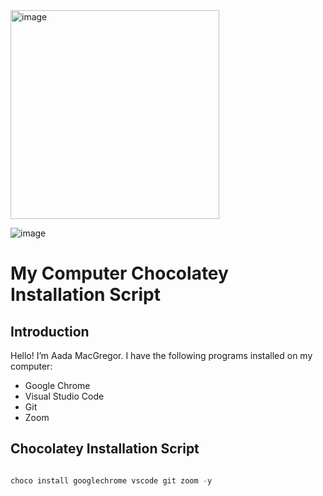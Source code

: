 <img width="334" alt="image" src="https://github.com/user-attachments/assets/eda108bc-99aa-4b92-8a01-7db999c364e3">

![image](https://github.com/user-attachments/assets/164816f0-31b4-4376-b26c-0f59339828d4)



# My Computer Chocolatey Installation Script

## Introduction
Hello! I’m Aada MacGregor. I have the following programs installed on my computer:
- Google Chrome
- Visual Studio Code
- Git
- Zoom

## Chocolatey Installation Script
```powershell

choco install googlechrome vscode git zoom -y




